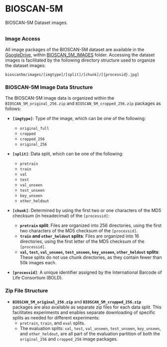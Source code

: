 # BIOSCAN-5M

BIOSCAN-5M Dataset images. 

###### <h3> Image Access
All image packages of the BIOSCAN-5M dataset are available in the [GoogleDrive](https://drive.google.com/drive/u/1/folders/1Jc57eKkeiYrnUBc9WlIp-ZS_L1bVlT-0),
within [BIOSCAN_5M_IMAGES](https://drive.google.com/drive/u/1/folders/1tZ5V_qWSPdDwD90oLz_Uqykp1AoBzLVM) folder.
Accessing the dataset images is facilitated by the following directory structure used to organize the dataset images:

```plaintext
bioscan5m/images/[imgtype]/[split]/[chunk]/[{processid}.jpg]
```

### BIOSCAN-5M Image Data Structure

The BIOSCAN-5M image data is organized within the `BIOSCAN_5M_original_256.zip` and `BIOSCAN_5M_cropped_256.zip` packages as follows:

- **`[imgtype]`**: Type of the image, which can be one of the following:
  - `original_full`
  - `cropped`
  - `cropped_256`
  - `original_256`

- **`[split]`**: Data split, which can be one of the following:
  - `pretrain`
  - `train`
  - `val`
  - `test`
  - `val_unseen`
  - `test_unseen`
  - `key_unseen`
  - `other_heldout`

- **`[chunk]`**: Determined by using the first two or one characters of the MD5 checksum (in hexadecimal) of the `[processid]`:
  - **`pretrain` split**: Files are organized into 256 directories, using the first two characters of the MD5 checksum of the `[processid]`.
  - **`train` and `other_heldout` splits**: Files are organized into 16 directories, using the first letter of the MD5 checksum of the `[processid]`.
  - **`val`, `test`, `val_unseen`, `test_unseen`, `key_unseen`, `other_heldout` splits**: These splits do not use chunk directories, as they contain fewer than 50k images each.

- **`[processid]`**: A unique identifier assigned by the International Barcode of Life Consortium (BOLD).


### Zip File Structure

- **`BIOSCAN_5M_original_256.zip`** and **`BIOSCAN_5M_cropped_256.zip`** packages are also available as separate zip files for each data split. This facilitates experiments and enables separate downloading of specific splits as needed for different experiments:
  - `pretrain`, `train`, and `eval` splits.
  - The evaluation splits: `val`, `test`, `val_unseen`, `test_unseen`, `key_unseen`, and `other_heldout`, are all part of the evaluation partition of both the `original_256` and `cropped_256` image packages.



